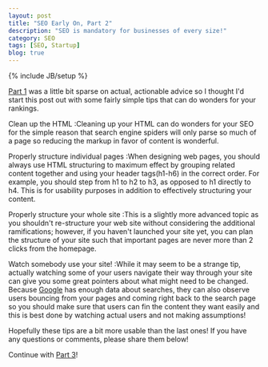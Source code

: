 ```yaml
---
layout: post
title: "SEO Early On, Part 2"
description: "SEO is mandatory for businesses of every size!"
category: SEO
tags: [SEO, Startup]
blog: true
---
```

{% include JB/setup %}

[Part 1][] was a little bit sparse on actual, actionable advice so I thought I'd start this post out with some fairly simple tips that can do wonders for your rankings.

[Part 1]: /blog/2012/12/17/seo-early-on/

Clean up the HTML
:Cleaning up your HTML can do wonders for your SEO for the simple reason that search engine spiders will only parse so much of a page so reducing the markup in favor of content is wonderful.

Properly structure individual pages
:When designing web pages, you should always use HTML structuring to maximum effect by grouping related content together and using your header tags(h1-h6) in the correct order.  For example, you should step from h1 to h2 to h3, as opposed to h1 directly to h4.  This is for usability purposes in addition to effectively structuring your content.

Properly structure your whole site
:This is a slightly more advanced topic as you shouldn't re-structure your web site without considering the additional ramifications; however, if you haven't launched your site yet, you can plan the structure of your site such that important pages are never more than 2 clicks from the homepage.

Watch somebody use your site!
:While it may seem to be a strange tip, actually watching some of your users navigate their way through your site can give you some great pointers about what might need to be changed.  Because [Google][] has enough data about searches, they can also observe users bouncing from your pages and coming right back to the search page so you should make sure that users can fin the content they want easily and this is best done by watching actual users and not making assumptions!

[Google]: http://google.com

Hopefully these tips are a bit more usable than the last ones!  If you have any questions or comments, please share them below!

Continue with [Part 3][]!

[Part 3]: /blog/2013/01/11/seo-early-on-part-3/